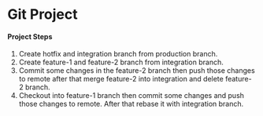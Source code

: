 # Git Project

#### Project Steps

1. Create hotfix and integration branch from production branch.
2. Create feature-1 and feature-2 branch from integration branch.
3. Commit some changes in the feature-2 branch then push those changes to remote after that merge feature-2 into integration and delete feature-2 branch.
4. Checkout into feature-1 branch then commit some changes and push those changes to remote. After that rebase it with integration branch.
